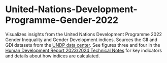 # United-Nations-Development-Programme-Gender-2022

Visualizes insights from the United Nations Development Programme 2022 Gender Inequality and Gender Development indices. Sources the GII and GDI datasets from the [UNDP data center](https://hdr.undp.org/data-center). See figures three and four in the [Human Development Report 2023/2024 Technical Notes](https://hdr.undp.org/sites/default/files/2023-24_HDR/hdr2023-24_technical_notes.pdf) for key indicators and details about how indices are calculated.
